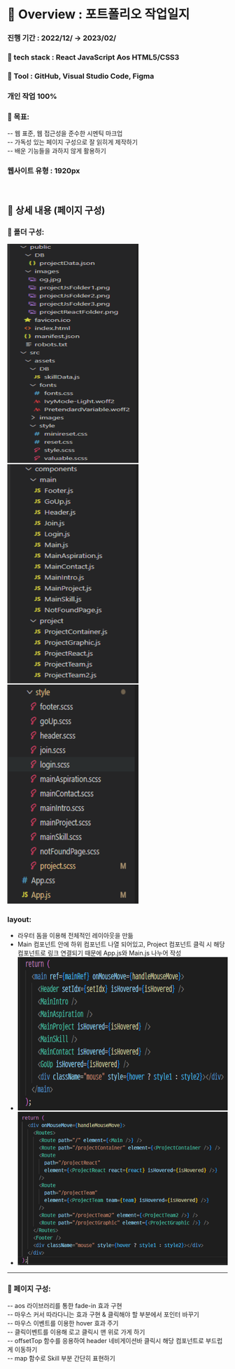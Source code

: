# 📌 Overview : 포트폴리오 작업일지   
### 진행 기간 : 2022/12/ → 2023/02/
### 📝 tech stack :   React  JavaScript  Aos  HTML5/CSS3
### 🔨 Tool :  GitHub, Visual Studio Code, Figma
### 개인 작업 100%   
### 🔔 목표:   
-- 웹 표준, 웹 접근성을 준수한 시멘틱 마크업 <br>
-- 가독성 있는 페이지 구성으로 잘 읽히게 제작하기<br>
-- 배운 기능들을 과하지 않게 활용하기   
### 웹사이트 유형 : 1920px   

<br>

## 📃 상세 내용 (페이지 구성)  
### 📂 폴더 구성:   
<img src="/pfFold1.png" width="300px" height="500px" alt="폴더구성"></img><br>
<img src="/pfFold.png" width="300px" height="500px" alt="폴더구성"></img><br>
<img src="/pfFold2.png" width="300px" height="500px" alt="폴더구성"></img><br>
### layout:
- 라우터 돔을 이용해 전체적인 레이아웃을 만듦
- Main 컴포넌트 안에 하위 컴포넌트 나열 되어있고, Project 컴포넌트 클릭 시 해당 컴포넌트로 링크 연결되기 때문에 App.js와 Main.js 나누어 작성
- <img src="/pflayout.png" width="500px" height="350px" alt="Main.js"></img><br>
- <img src="/pflayout2.png" width="500px" height="350px" alt="App.js"></img><br>   
- - -
### 🔖 페이지 구성: <br>
-- aos 라이브러리를 통한 fade-in 효과 구현<br>
-- 마우스 커서 따라다니는 효과 구현 & 클릭해야 할 부분에서 포인터 바꾸기<br>
-- 마우스 이벤트를 이용한 hover 효과 주기<br>
-- 클릭이벤트를 이용해 로고 클릭시 맨 위로 가게 하기<br>
-- offsetTop 함수를 응용하여 header 네비게이션바 클릭시 해당 컴포넌트로 부드럽게 이동하기<br>
-- map 함수로 Skill 부분 간단히 표현하기<br>
